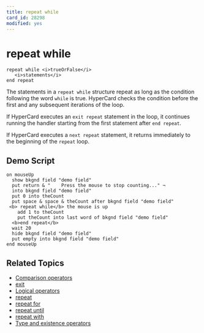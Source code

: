 ```yaml
---
title: repeat while
card_id: 28298
modified: yes
---
```


# repeat while

```
repeat while <i>trueOrFalse</i>
   <i>statements</i>
end repeat
```

The statements in a `repeat while` structure repeat as long as the condition following the word `while` is true. HyperCard checks the condition before the first and any subsequent iterations of the loop.

If HyperCard executes an `exit repeat` statement in the loop, it continues running the handler starting from the first statement after `end repeat`.

If HyperCard executes a `next repeat` statement, it returns immediately to the beginning of the `repeat` loop.

## Demo Script

```
on mouseUp
  show bkgnd field "demo field"
  put return & "    Press the mouse to stop counting..." ¬
  into bkgnd field "demo field"
  put 0 into theCount
  put space & space & theCount after bkgnd field "demo field"
 <b> repeat while</b> the mouse is up
    add 1 to theCount
    put theCount into last word of bkgnd field "demo field"
  <b>end repeat</b>
  wait 20
  hide bkgnd field "demo field"
  put empty into bkgnd field "demo field"
end mouseUp
```

## Related Topics

* [Comparison operators](/HyperTalkReference/operatorsandconstants/Comparison-operators)
* [exit](/HyperTalkReference/keywords/exit)
* [Logical operators](/HyperTalkReference/operatorsandconstants/Logical-operators)
* [repeat](/HyperTalkReference/keywords/repeat)
* [repeat for](/HyperTalkReference/keywords/repeat-for)
* [repeat until](/HyperTalkReference/keywords/repeat-until)
* [repeat with](/HyperTalkReference/keywords/repeat-with)
* [Type and existence operators](/HyperTalkReference/operatorsandconstants/Type-and-existence-operators)
